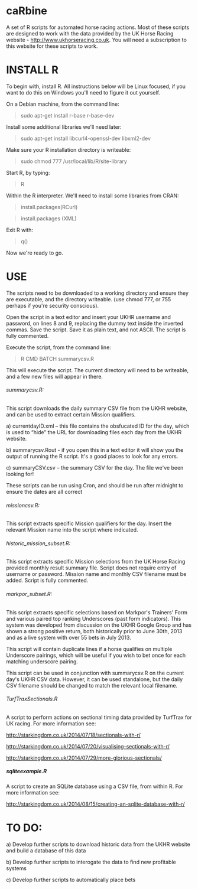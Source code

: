 caRbine
=======

A set of R scripts for automated horse racing actions. Most of these scripts are designed to work with the data provided by the UK Horse Racing website - http://www.ukhorseracing.co.uk. You will need a subscription to this website for these scripts to work.

INSTALL R
=========

To begin with, install R. All instructions below will be Linux focused, if you want to do this on Windows you'll need to figure it out yourself. 

On a Debian machine, from the command line:

> sudo apt-get install r-base r-base-dev

Install some additional libraries we'll need later:

> sudo apt-get install libcurl4-openssl-dev libxml2-dev

Make sure your R installation directory is writeable:

> sudo chmod 777 /usr/local/lib/R/site-library 

Start R, by typing:

> R

Within the R interpreter. We'll need to install some libraries from CRAN:

> install.packages(RCurl)

> install.packages (XML)

Exit R with:

> q()

Now we're ready to go.

USE
===

The scripts need to be downloaded to a working directory and ensure they are executable, and the directory writeable. (use chmod 777, or 755 perhaps if you're security conscious).

Open the script in a text editor and insert your UKHR username and password,  on lines 8 and 9, replacing the dummy text inside the inverted commas. Save the script. Save it as plain text, and not ASCII. The script is fully commented.

Execute the script, from the command line:

> R CMD BATCH summarycsv.R

This will execute the script. The current directory will need to be writeable, and a few new files will appear in there.

###### summarycsv.R:


This script downloads the daily summary CSV file from the UKHR website, and can be used to extract certain Mission qualifiers.

a) currentdayID.xml – this file contains the obsfucated ID for the day, which is used to “hide” the URL for downloading files each day from the UKHR website.

b) summarycsv.Rout  - if you open this in a text editor it will show you the output of running the R script. It's a good places to look for any errors.

c) summaryCSV.csv – the summary CSV for the day. The file we've been looking for!

These scripts can be run using Cron, and should be run after midnight to ensure the dates are all correct

###### missioncsv.R:


This script extracts specific Mission qualifiers for the day. Insert the relevant Mission name into the script where indicated. 


###### historic_mission_subset.R:


This script extracts specific Mission selections from the UK Horse Racing provided monthly result summary file. Script does not require entry of username or password. Mission name and monthly CSV filename must be added. Script is fully commented.

###### markpor_subset.R:


This script extracts specific selections based on Markpor's Trainers' Form and various paired top ranking Underscores (past form indicators). This system was developed from discussion on the UKHR Google Group and has shown a strong positive return, both historically prior to June 30th, 2013 and as a live system with over 55 bets in July 2013. 

This script will contain duplicate lines if a horse qualifies on multiple Underscore pairings, which will be useful if you wish to bet once for each matching underscore pairing. 

This script can be used in conjunction with summarycsv.R on the current day's UKHR CSV data. However, it can be used standalone, but the daily CSV filename should be changed to match the relevant local filename.

###### TurfTraxSectionals.R

A script to perform actions on sectional timing data provided by TurfTrax for UK racing. For more information see:

http://starkingdom.co.uk/2014/07/18/sectionals-with-r/

http://starkingdom.co.uk/2014/07/20/visualising-sectionals-with-r/

http://starkingdom.co.uk/2014/07/29/more-glorious-sectionals/

##### sqliteexample.R

A script to create an SQLite database using a CSV file, from within R. For more information see:

http://starkingdom.co.uk/2014/08/15/creating-an-sqlite-database-with-r/


TO DO:
======

a) Develop further scripts to download historic data from the UKHR website and build a database of this data

b) Develop further scripts to interogate the data to find new profitable systems

c) Develop further scripts to automatically place bets

